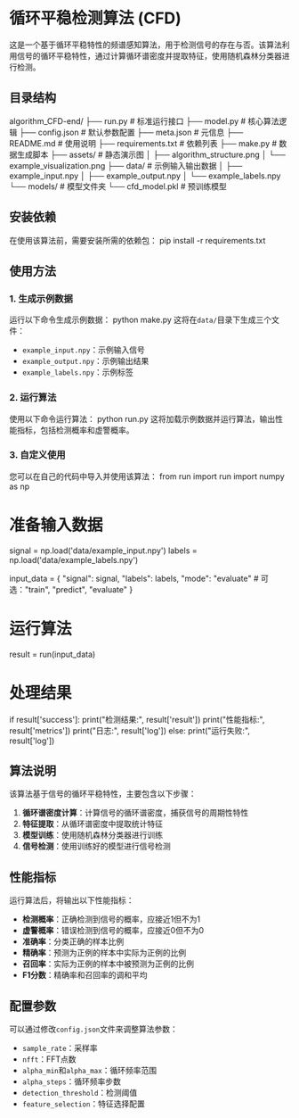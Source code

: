 # 循环平稳检测算法 (CFD)

这是一个基于循环平稳特性的频谱感知算法，用于检测信号的存在与否。该算法利用信号的循环平稳特性，通过计算循环谱密度并提取特征，使用随机森林分类器进行检测。

## 目录结构
algorithm_CFD-end/
├── run.py                  # 标准运行接口
├── model.py                # 核心算法逻辑
├── config.json             # 默认参数配置
├── meta.json               # 元信息
├── README.md               # 使用说明
├── requirements.txt        # 依赖列表
├── make.py                 # 数据生成脚本
├── assets/                 # 静态演示图
│   ├── algorithm_structure.png
│   └── example_visualization.png
├── data/                   # 示例输入输出数据
│   ├── example_input.npy
│   ├── example_output.npy
│   └── example_labels.npy
└── models/                 # 模型文件夹
    └── cfd_model.pkl       # 预训练模型
## 安装依赖

在使用该算法前，需要安装所需的依赖包：
pip install -r requirements.txt
## 使用方法

### 1. 生成示例数据

运行以下命令生成示例数据：
python make.py
这将在`data/`目录下生成三个文件：
- `example_input.npy`：示例输入信号
- `example_output.npy`：示例输出结果
- `example_labels.npy`：示例标签

### 2. 运行算法

使用以下命令运行算法：
python run.py
这将加载示例数据并运行算法，输出性能指标，包括检测概率和虚警概率。

### 3. 自定义使用

您可以在自己的代码中导入并使用该算法：
from run import run
import numpy as np

# 准备输入数据
signal = np.load('data/example_input.npy')
labels = np.load('data/example_labels.npy')

input_data = {
    "signal": signal,
    "labels": labels,
    "mode": "evaluate"  # 可选："train", "predict", "evaluate"
}

# 运行算法
result = run(input_data)

# 处理结果
if result['success']:
    print("检测结果:", result['result'])
    print("性能指标:", result['metrics'])
    print("日志:", result['log'])
else:
    print("运行失败:", result['log'])
## 算法说明

该算法基于信号的循环平稳特性，主要包含以下步骤：

1. **循环谱密度计算**：计算信号的循环谱密度，捕获信号的周期性特性
2. **特征提取**：从循环谱密度中提取统计特征
3. **模型训练**：使用随机森林分类器进行训练
4. **信号检测**：使用训练好的模型进行信号检测

## 性能指标

运行算法后，将输出以下性能指标：
- **检测概率**：正确检测到信号的概率，应接近1但不为1
- **虚警概率**：错误检测到信号的概率，应接近0但不为0
- **准确率**：分类正确的样本比例
- **精确率**：预测为正例的样本中实际为正例的比例
- **召回率**：实际为正例的样本中被预测为正例的比例
- **F1分数**：精确率和召回率的调和平均

## 配置参数

可以通过修改`config.json`文件来调整算法参数：
- `sample_rate`：采样率
- `nfft`：FFT点数
- `alpha_min`和`alpha_max`：循环频率范围
- `alpha_steps`：循环频率步数
- `detection_threshold`：检测阈值
- `feature_selection`：特征选择配置
